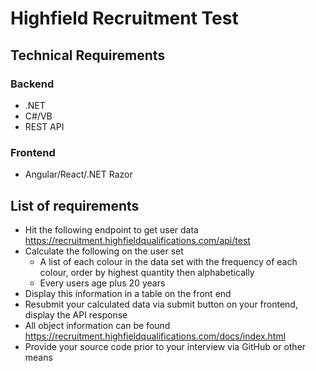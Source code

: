 # Highfield Recruitment Test

## Technical Requirements
### Backend
* .NET
* C#/VB
* REST API

### Frontend
* Angular/React/.NET Razor



## List of requirements 

* Hit the following endpoint to get user data https://recruitment.highfieldqualifications.com/api/test
* Calculate the following on the user set
  * A list of each colour in the data set with the frequency of each colour, order by highest quantity then alphabetically
  * Every users age plus 20 years
* Display this information in a table on the front end
* Resubmit your calculated data via submit button on your frontend, display the API response
* All object information can be found https://recruitment.highfieldqualifications.com/docs/index.html
* Provide your source code prior to your interview via GitHub or other means
